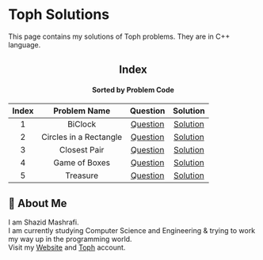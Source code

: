 # Toph Solutions

This page contains my solutions of Toph problems. They are in C++ language.  


<div align="center">

## Index 
#### Sorted by Problem Code
|  Index  | Problem Name | Question | Solution |
| :-----: | :----------: | :------: | :------: |
| 1 | BiClock | [Question](https://toph.co/p/biclock) | [Solution](https://github.com/ShazidMashrafi/Problem-Solving/tree/master/Online%20Judges/Toph/Codes/BiClock)
| 2 | Circles in a Rectangle | [Question](https://toph.co/p/circles-in-a-rectangle) | [Solution](https://github.com/ShazidMashrafi/Problem-Solving/tree/master/Online%20Judges/Toph/Codes/Circles%20in%20a%20Rectangle)
| 3 | Closest Pair | [Question](https://toph.co/p/closest-pair) | [Solution](https://github.com/ShazidMashrafi/Problem-Solving/tree/master/Online%20Judges/Toph/Codes/Closest%20Pair)
| 4 | Game of Boxes | [Question](https://toph.co/p/game-of-boxes) | [Solution](https://github.com/ShazidMashrafi/Problem-Solving/tree/master/Online%20Judges/Toph/Codes/Game%20of%20Boxes)
| 5 | Treasure | [Question](https://toph.co/p/treasure) | [Solution](https://github.com/ShazidMashrafi/Problem-Solving/tree/master/Online%20Judges/Toph/Codes/Treasure)


</div>

## 🚀 About Me

I am Shazid Mashrafi.  
I am currently studying Computer Science and Engineering & trying to work my way up in the programming world.     
Visit my [Website](https://shazidmashrafi.com) and [Toph](https://toph.co/u/ShazidMashrafi) account.